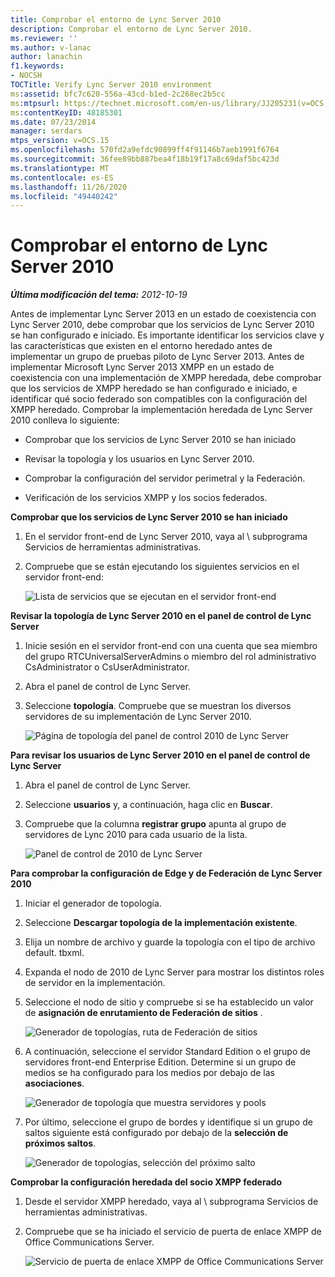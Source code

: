 ```yaml
---
title: Comprobar el entorno de Lync Server 2010
description: Comprobar el entorno de Lync Server 2010.
ms.reviewer: ''
ms.author: v-lanac
author: lanachin
f1.keywords:
- NOCSH
TOCTitle: Verify Lync Server 2010 environment
ms:assetid: bfc7c620-556a-43cd-b1ed-2c268ec2b5cc
ms:mtpsurl: https://technet.microsoft.com/en-us/library/JJ205231(v=OCS.15)
ms:contentKeyID: 48185301
ms.date: 07/23/2014
manager: serdars
mtps_version: v=OCS.15
ms.openlocfilehash: 570fd2a9efdc90899ff4f91146b7aeb1991f6764
ms.sourcegitcommit: 36fee89bb887bea4f18b19f17a8c69daf5bc423d
ms.translationtype: MT
ms.contentlocale: es-ES
ms.lasthandoff: 11/26/2020
ms.locfileid: "49440242"
---
```

# <a name="verify-lync-server-2010-environment"></a>Comprobar el entorno de Lync Server 2010

<div data-xmlns="http://www.w3.org/1999/xhtml">

<div class="topic" data-xmlns="http://www.w3.org/1999/xhtml" data-msxsl="urn:schemas-microsoft-com:xslt" data-cs="https://msdn.microsoft.com/">

<div data-asp="https://msdn2.microsoft.com/asp">



</div>

<div id="mainSection">

<div id="mainBody">

<span> </span>

_**Última modificación del tema:** 2012-10-19_

Antes de implementar Lync Server 2013 en un estado de coexistencia con Lync Server 2010, debe comprobar que los servicios de Lync Server 2010 se han configurado e iniciado. Es importante identificar los servicios clave y las características que existen en el entorno heredado antes de implementar un grupo de pruebas piloto de Lync Server 2013. Antes de implementar Microsoft Lync Server 2013 XMPP en un estado de coexistencia con una implementación de XMPP heredada, debe comprobar que los servicios de XMPP heredado se han configurado e iniciado, e identificar qué socio federado son compatibles con la configuración del XMPP heredado. Comprobar la implementación heredada de Lync Server 2010 conlleva lo siguiente:

  - Comprobar que los servicios de Lync Server 2010 se han iniciado

  - Revisar la topología y los usuarios en Lync Server 2010.

  - Comprobar la configuración del servidor perimetral y la Federación.

  - Verificación de los servicios XMPP y los socios federados.

**Comprobar que los servicios de Lync Server 2010 se han iniciado**

1.  En el servidor front-end de Lync Server 2010, vaya al \\ subprograma Servicios de herramientas administrativas.

2.  Compruebe que se están ejecutando los siguientes servicios en el servidor front-end:
    
    ![Lista de servicios que se ejecutan en el servidor front-end](images/JJ205231.639f2729-b759-4d8e-b4ad-59d7f68adcd2(OCS.15).jpg "Lista de servicios que se ejecutan en el servidor front-end")

**Revisar la topología de Lync Server 2010 en el panel de control de Lync Server**

1.  Inicie sesión en el servidor front-end con una cuenta que sea miembro del grupo RTCUniversalServerAdmins o miembro del rol administrativo CsAdministrator o CsUserAdministrator.

2.  Abra el panel de control de Lync Server.

3.  Seleccione **topología**. Compruebe que se muestran los diversos servidores de su implementación de Lync Server 2010.
    
    ![Página de topología del panel de control 2010 de Lync Server](images/JJ205231.338ce4fb-2162-4176-a249-ec4ae021fa6a(OCS.15).jpg "Página de topología del panel de control 2010 de Lync Server")

**Para revisar los usuarios de Lync Server 2010 en el panel de control de Lync Server**

1.  Abra el panel de control de Lync Server.

2.  Seleccione **usuarios** y, a continuación, haga clic en **Buscar**.

3.  Compruebe que la columna **registrar grupo** apunta al grupo de servidores de Lync 2010 para cada usuario de la lista.
    
    ![Panel de control de 2010 de Lync Server](images/JJ205231.a9378c40-7a52-4c78-ad83-1463847c9edb(OCS.15).jpg "Panel de control de 2010 de Lync Server")

**Para comprobar la configuración de Edge y de Federación de Lync Server 2010**

1.  Iniciar el generador de topología.

2.  Seleccione **Descargar topología de la implementación existente**.

3.  Elija un nombre de archivo y guarde la topología con el tipo de archivo default. tbxml.

4.  Expanda el nodo de 2010 de Lync Server para mostrar los distintos roles de servidor en la implementación.

5.  Seleccione el nodo de sitio y compruebe si se ha establecido un valor de **asignación de enrutamiento de Federación de sitios** .
    
    ![Generador de topologías, ruta de Federación de sitios](images/JJ205231.87de3735-af7e-4280-8d72-c42cb0ea1c05(OCS.15).jpg "Generador de topologías, ruta de Federación de sitios")

6.  A continuación, seleccione el servidor Standard Edition o el grupo de servidores front-end Enterprise Edition. Determine si un grupo de medios se ha configurado para los medios por debajo de las **asociaciones**.
    
    ![Generador de topología que muestra servidores y pools](images/JJ205231.5ad5ea3b-b122-44dd-8968-f1147d6d45f1(OCS.15).jpg "Generador de topología que muestra servidores y pools")

7.  Por último, seleccione el grupo de bordes y identifique si un grupo de saltos siguiente está configurado por debajo de la **selección de próximos saltos**.
    
    ![Generador de topologías, selección del próximo salto](images/JJ205231.3121e723-fba7-498e-a786-bde7be1a55e2(OCS.15).jpg "Generador de topologías, selección del próximo salto")

**Comprobar la configuración heredada del socio XMPP federado**

1.  Desde el servidor XMPP heredado, vaya al \\ subprograma Servicios de herramientas administrativas.

2.  Compruebe que se ha iniciado el servicio de puerta de enlace XMPP de Office Communications Server.
    
    ![Servicio de puerta de enlace XMPP de Office Communications Server](images/JJ721906.23223724-3c4b-4cb9-ace2-1cab2c3c91c3(OCS.15).jpg "Servicio de puerta de enlace XMPP de Office Communications Server")

</div>

<span> </span>

</div>

</div>

</div>

